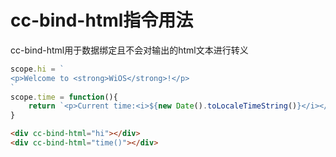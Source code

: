 # cc-bind-html指令用法
cc-bind-html用于数据绑定且不会对输出的html文本进行转义

```javascript
scope.hi = `
<p>Welcome to <strong>WiOS</strong>!</p>
`
scope.time = function(){
    return `<p>Current time:<i>${new Date().toLocaleTimeString()}</i></p>`;
}
```

```html
<div cc-bind-html="hi"></div>
<div cc-bind-html="time()"></div>
```